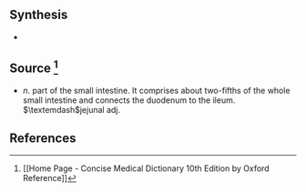## Synthesis
- 
## Source [^1]
- $n$. part of the small intestine. It comprises about two-fifths of the whole small intestine and connects the duodenum to the ileum. $\textemdash$jejunal adj.
## References

[^1]: [[Home Page - Concise Medical Dictionary 10th Edition by Oxford Reference]]